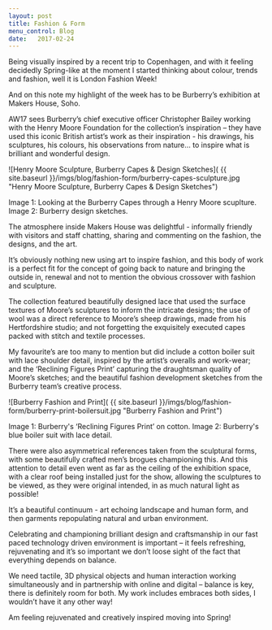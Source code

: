 ```yaml
---
layout: post
title: Fashion & Form
menu_control: Blog
date:   2017-02-24
---
```


Being visually inspired by a recent trip to Copenhagen, and with it feeling decidedly
Spring-like at the moment I started thinking about colour, trends and fashion, well it is London Fashion Week!

And on this note my highlight of the week has to be Burberry’s exhibition at Makers House, Soho.

AW17 sees Burberry’s chief executive officer Christopher Bailey working with the Henry Moore Foundation for the collection’s
inspiration – they have used this iconic British artist’s work as their inspiration - his drawings, his sculptures, his colours,
his observations from nature…  to inspire what is brilliant and wonderful design.

![Henry Moore Sculpture, Burberry Capes & Design Sketches]( {{ site.baseurl }}/imgs/blog/fashion-form/burberry-capes-sculpture.jpg "Henry Moore Sculpture, Burberry Capes & Design Sketches")

Image 1: Looking at the Burberry Capes through a Henry Moore scuplture. Image 2: Burberry design sketches.

The atmosphere inside Makers House was delightful - informally friendly with visitors and staff chatting, sharing and commenting
on the fashion, the designs, and the art. 

It’s obviously nothing new using art to inspire fashion, and this body of work is a perfect fit for the concept of
going back to nature and bringing the outside in, renewal and not to mention the obvious crossover with fashion and sculpture.

The collection featured beautifully designed lace that used the surface textures of Moore’s sculptures to inform the intricate designs;
the use of wool was a direct reference to Moore’s sheep drawings, made from his Hertfordshire studio; and not forgetting the exquisitely
executed capes packed with stitch and textile processes.

My favourite’s are too many to mention but did include a cotton boiler suit with lace shoulder detail, inspired by the artist’s overalls
and work-wear; and the ‘Reclining Figures Print’ capturing the draughtsman quality of Moore’s sketches;
and the beautiful fashion development sketches from the Burberry team’s creative process.

![Burberry Fashion and Print]( {{ site.baseurl }}/imgs/blog/fashion-form/burberry-print-boilersuit.jpg "Burberry Fashion and Print")

Image 1: Burberry's ‘Reclining Figures Print’ on cotton. Image 2: Burberry's blue boiler suit with lace detail.

There were also asymmetrical references taken from the sculptural forms, with some beautifully crafted men’s brogues championing this. And this
attention to detail even went as far as the ceiling of the exhibition space, with a clear roof being installed just for the show, allowing the sculptures to be viewed, as they were original intended, in as much natural light as possible!

It’s a beautiful continuum - art echoing landscape and human form, and then garments repopulating natural
and urban environment.
 
Celebrating and championing brilliant design and craftsmanship in our fast paced technology driven environment is important – it feels refreshing, rejuvenating and it’s so
important we don’t loose sight of the fact that everything depends on balance.

We need tactile, 3D physical objects and human interaction working simultaneously and in partnership with online and digital – balance is key, there is definitely room for both.
My work includes embraces both sides, I wouldn’t have it any other way!

Am feeling rejuvenated and creatively inspired moving into Spring!